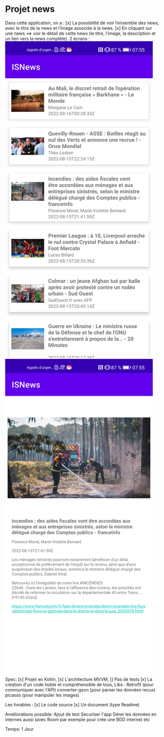 # Projet news 

Dans cette application, on a :
[x] La possibilité de voir l’ensemble des news, avec le titre de la news et l’image associée à la news.
[x] En cliquant sur une news ==> voir le détail de cette news (le titre, l’image, la description et un lien vers la news complète).
2 écrans :
![alt text](list.jpg)
![alt text](one.jpg)
Spec:
[x] Projet en Kotlin,
[x] L'architecture MVVM,
[] Pas de tests
[x] La création d'un code lisible et compréhensible de tous,
Libs :
Retrofit (pour communiquer avec l'API)
converter-gson (pour parser les données recus)
picasso (pour manipuler les images)

Les livrables :
[x] Le code source
[x] Un document (type Readme) 

Améliorations possible:
Ajout de test
Securiser l'app
Gérer les données en internes aussi (avec Room par exemple pour crée une BDD interne)
etc

Temps:
1 Jour
